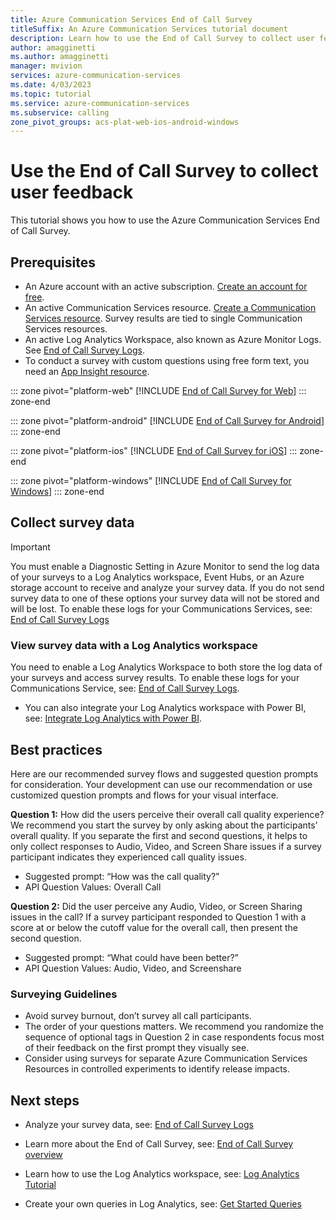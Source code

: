 ```yaml
---
title: Azure Communication Services End of Call Survey
titleSuffix: An Azure Communication Services tutorial document
description: Learn how to use the End of Call Survey to collect user feedback.
author: amagginetti
ms.author: amagginetti
manager: mvivion
services: azure-communication-services
ms.date: 4/03/2023
ms.topic: tutorial
ms.service: azure-communication-services
ms.subservice: calling
zone_pivot_groups: acs-plat-web-ios-android-windows
---
```


# Use the End of Call Survey to collect user feedback

This tutorial shows you how to use the Azure Communication Services End of Call Survey.

## Prerequisites

- An Azure account with an active subscription. [Create an account for free](https://azure.microsoft.com/pricing/purchase-options/azure-account?cid=msft_learn).
- An active Communication Services resource. [Create a Communication Services resource](../quickstarts/create-communication-resource.md). Survey results are tied to single Communication Services resources.
- An active Log Analytics Workspace, also known as Azure Monitor Logs. See [End of Call Survey Logs](../concepts/analytics/logs/end-of-call-survey-logs.md).
- To conduct a survey with custom questions using free form text, you need an [App Insight resource](/azure/azure-monitor/app/create-workspace-resource#create-a-workspace-based-resource).

::: zone pivot="platform-web"
[!INCLUDE [End of Call Survey for Web](./includes/end-of-call-survey-web.md)]
::: zone-end

::: zone pivot="platform-android"
[!INCLUDE [End of Call Survey for Android](./includes/end-of-call-survey-android.md)]
::: zone-end

::: zone pivot="platform-ios"
[!INCLUDE [End of Call Survey for iOS](./includes/end-of-call-survey-ios.md)]
::: zone-end

::: zone pivot="platform-windows"
[!INCLUDE [End of Call Survey for Windows](./includes/end-of-call-survey-windows.md)]
::: zone-end

## Collect survey data

> [!IMPORTANT]
> You must enable a Diagnostic Setting in Azure Monitor to send the log data of your surveys to a Log Analytics workspace, Event Hubs, or an Azure storage account to receive and analyze your survey data. If you do not send survey data to one of these options your survey data will not be stored and will be lost. To enable these logs for your Communications Services, see: [End of Call Survey Logs](../concepts/analytics/logs/end-of-call-survey-logs.md)

### View survey data with a Log Analytics workspace

You need to enable a Log Analytics Workspace to both store the log data of your surveys and access survey results. To enable these logs for your Communications Service, see: [End of Call Survey Logs](../concepts/analytics/logs/end-of-call-survey-logs.md).

- You can also integrate your Log Analytics workspace with Power BI, see: [Integrate Log Analytics with Power BI](/azure/azure-monitor/logs/log-powerbi).

## Best practices
Here are our recommended survey flows and suggested question prompts for consideration. Your development can use our recommendation or use customized question prompts and flows for your visual interface.

**Question 1:** How did the users perceive their overall call quality experience?
We recommend you start the survey by only asking about the participants’ overall quality. If you separate the first and second questions, it helps to only collect responses to Audio, Video, and Screen Share issues if a survey participant indicates they experienced call quality issues.


- Suggested prompt: “How was the call quality?”
- API Question Values: Overall Call

**Question 2:** Did the user perceive any Audio, Video, or Screen Sharing issues in the call?
If a survey participant responded to Question 1 with a score at or below the cutoff value for the overall call, then present the second question.

- Suggested prompt: “What could have been better?”
- API Question Values: Audio, Video, and Screenshare

### Surveying Guidelines
- Avoid survey burnout, don’t survey all call participants.
- The order of your questions matters. We recommend you randomize the sequence of optional tags in Question 2 in case respondents focus most of their feedback on the first prompt they visually see.
- Consider using surveys for separate Azure Communication Services Resources in controlled experiments to identify release impacts.


## Next steps

- Analyze your survey data, see: [End of Call Survey Logs](../concepts/analytics/logs/end-of-call-survey-logs.md)

- Learn more about the End of Call Survey, see: [End of Call Survey overview](../concepts/voice-video-calling/end-of-call-survey-concept.md)

- Learn how to use the Log Analytics workspace, see: [Log Analytics Tutorial](/azure/azure-monitor/logs/log-analytics-tutorial)

- Create your own queries in Log Analytics, see: [Get Started Queries](/azure/azure-monitor/logs/get-started-queries)
